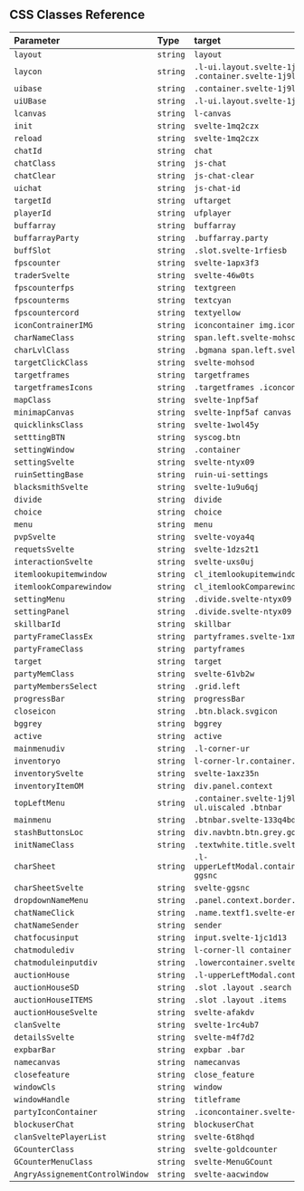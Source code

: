 ## CSS Classes Reference


| Parameter | Type | target                |
| :------------------------- | :------- | :------------------------- |
| `layout` | `string` | `layout` |  
| `laycon` | `string` | `.l-ui.layout.svelte-1j9lddf > .container.svelte-1j9lddf` |  
| `uibase` | `string` | `.container.svelte-1j9lddf` |  
| `uiUBase` | `string` | `.l-ui.layout.svelte-1j9lddf` |  
| `lcanvas` | `string` | `l-canvas` |  
| `init` | `string` | `svelte-1mq2czx` |  
| `reload` | `string` | `svelte-1mq2czx` |  
| `chatId` | `string` | `chat` |  
| `chatClass` | `string` | `js-chat` |  
| `chatClear` | `string` | `js-chat-clear` |  
| `uichat` | `string` | `js-chat-id` |  
| `targetId` | `string` | `uftarget` |  
| `playerId` | `string` | `ufplayer` |  
| `buffarray` | `string` | `buffarray` |  
| `buffarrayParty` | `string` | `.buffarray.party` |  
| `buffSlot` | `string` | `.slot.svelte-1rfiesb` |  
| `fpscounter` | `string` | `svelte-1apx3f3` |  
| `traderSvelte` | `string` | `svelte-46w0ts` |  
| `fpscounterfps` | `string` | `textgreen` |  
| `fpscounterms` | `string` | `textcyan` |  
| `fpscountercord` | `string` | `textyellow` |  
| `iconContrainerIMG` | `string` | `iconcontainer img.icon` |  
| `charNameClass` | `string` | `span.left.svelte-mohsod` |  
| `charLvlClass` | `string` | `.bgmana span.left.svelte-mohsod` |  
| `targetClickClass` | `string` | `svelte-mohsod` |  
| `targetframes` | `string` | `targetframes` |  
| `targetframesIcons` | `string` | `.targetframes .iconcontainer` |  
| `mapClass` | `string` | `svelte-1npf5af` |  
| `minimapCanvas` | `string` | `svelte-1npf5af canvas` |  
| `quicklinksClass` | `string` | `svelte-1wol45y` |  
| `setttingBTN` | `string` | `syscog.btn` |  
| `settingWindow` | `string` | `.container` |  
| `settingSvelte` | `string` | `svelte-ntyx09` |  
| `ruinSettingBase` | `string` | `ruin-ui-settings` |  
| `blacksmithSvelte` | `string` | `svelte-1u9u6qj` |  
| `divide` | `string` | `divide` |  
| `choice` | `string` | `choice` |  
| `menu` | `string` | `menu` |  
| `pvpSvelte` | `string` | `svelte-voya4q` |  
| `requetsSvelte` | `string` | `svelte-1dzs2t1` |  
| `interactionSvelte` | `string` | `svelte-uxs0uj` |  
| `itemlookupitemwindow` | `string` | `cl_itemlookupitemwindow` |  
| `itemlookComparewindow` | `string` | `cl_itemlookComparewindow` |  
| `settingMenu` | `string` | `.divide.svelte-ntyx09 div` |  
| `settingPanel` | `string` | `.divide.svelte-ntyx09 .menu` |  
| `skillbarId` | `string` | `skillbar` |  
| `partyFrameClassEx` | `string` | `partyframes.svelte-1xm1hk` |  
| `partyFrameClass` | `string` | `partyframes` |  
| `target` | `string` | `target` |  
| `partyMemClass` | `string` | `svelte-61vb2w` |  
| `partyMembersSelect` | `string` | `.grid.left` |  
| `progressBar` | `string` | `progressBar` |  
| `closeicon` | `string` | `.btn.black.svgicon` |  
| `bggrey` | `string` | `bggrey` |  
| `active` | `string` | `active` |  
| `mainmenudiv` | `string` | `.l-corner-ur` |  
| `inventoryo` | `string` | `l-corner-lr.container.svelte-laxz35n` |  
| `inventorySvelte` | `string` | `svelte-1axz35n` |  
| `inventoryItemOM` | `string` | `div.panel.context` |  
| `topLeftMenu` | `string` | `.container.svelte-1j9lddf .l-corner-ul.uiscaled .btnbar` |  
| `mainmenu` | `string` | `.btnbar.svelte-133q4bd` |  
| `stashButtonsLoc` | `string` | `div.navbtn.btn.grey.gold.svelte-1ilvxqc` |  
| `initNameClass` | `string` | `.textwhite.title.svelte-1wip79f` |  
| `charSheet` | `string` | `.l-upperLeftModal.container.uiscaled.svelte-ggsnc` |  
| `charSheetSvelte` | `string` | `svelte-ggsnc` |  
| `dropdownNameMenu` | `string` | `.panel.context.border.grey` |  
| `chatNameClick` | `string` | `.name.textf1.svelte-erbdzy` |  
| `chatNameSender` | `string` | `sender` |  
| `chatfocusinput` | `string` | `input.svelte-1jc1d13` |  
| `chatmodulediv` | `string` | `l-corner-ll container uiscaled` |  
| `chatmoduleinputdiv` | `string` | `.lowercontainer.svelte-1jc1d13` |  
| `auctionHouse` | `string` | `.l-upperLeftModal.container.svelte-afakdv` |  
| `auctionHouseSD` | `string` | `.slot .layout .search` |  
| `auctionHouseITEMS` | `string` | `.slot .layout .items` |  
| `auctionHouseSvelte` | `string` | `svelte-afakdv` |  
| `clanSvelte` | `string` | `svelte-1rc4ub7` |  
| `detailsSvelte` | `string` | `svelte-m4f7d2` |  
| `expbarBar` | `string` | `expbar .bar` |  
| `namecanvas` | `string` | `namecanvas` |  
| `closefeature` | `string` | `close_feature` |  
| `windowCls` | `string` | `window` |  
| `windowHandle` | `string` | `titleframe` |  
| `partyIconContainer` | `string` | `.iconcontainer.svelte-mohsod` |  
| `blockuserChat` | `string` | `blockuserChat` |  
| `clanSveltePlayerList` | `string` | `svelte-6t8hqd` |  
| `GCounterClass` | `string` | `svelte-goldcounter` |  
| `GCounterMenuClass` | `string` | `svelte-MenuGCount` |  
| `AngryAssignementControlWindow` | `string` | `svelte-aacwindow` |  
